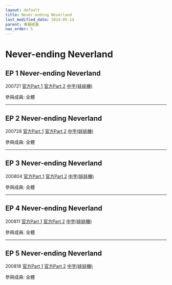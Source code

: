 ```yaml
---
layout: default
title: Never-ending Neverland
last_modified_date: 2024-05-14
parent: 專屬綜藝
nav_order: 5
---
```


# Never-ending Neverland

## EP 1 Never-ending Neverland

200721 [官方Part 1]() [官方Part 2]() [中字(娃娃機)]()

參與成員: 全體

---

## EP 2 Never-ending Neverland

200728 [官方Part 1]() [官方Part 2]() [中字(娃娃機)]()

參與成員: 全體

---

## EP 3 Never-ending Neverland

200804 [官方Part 1]() [官方Part 2]() [中字(娃娃機)]()

參與成員: 全體

---

## EP 4 Never-ending Neverland

200811 [官方Part 1]() [官方Part 2]() [中字(娃娃機)]()

參與成員: 全體

---

## EP 5 Never-ending Neverland

200818 [官方Part 1]() [官方Part 2]() [中字(娃娃機)]()

參與成員: 全體
